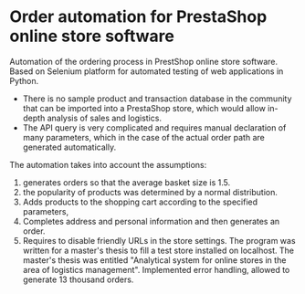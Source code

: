 # Order automation for PrestaShop online store software

Automation of the ordering process in PrestShop online store software. 
Based on Selenium platform for automated testing of web applications in Python.

- There is no sample product and transaction database in the community that can be imported into a PrestaShop store, which would allow in-depth analysis of sales and logistics.
- The API query is very complicated and requires manual declaration of many parameters, which in the case of the actual order path are generated automatically. 

The automation takes into account the assumptions:
1. generates orders so that the average basket size is 1.5.
2. the popularity of products was determined by a normal distribution.
3. Adds products to the shopping cart according to the specified parameters,
4. Completes address and personal information and then generates an order. 
5. Requires to disable friendly URLs in the store settings.
The program was written for a master's thesis to fill a test store installed on localhost.  The master's thesis was entitled "Analytical system for online stores in the area of logistics management".
Implemented error handling, allowed to generate 13 thousand orders.
